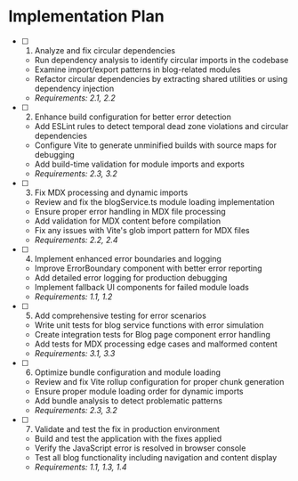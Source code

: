 # Implementation Plan

- [ ] 1. Analyze and fix circular dependencies
  - Run dependency analysis to identify circular imports in the codebase
  - Examine import/export patterns in blog-related modules
  - Refactor circular dependencies by extracting shared utilities or using dependency injection
  - _Requirements: 2.1, 2.2_

- [ ] 2. Enhance build configuration for better error detection
  - Add ESLint rules to detect temporal dead zone violations and circular dependencies
  - Configure Vite to generate unminified builds with source maps for debugging
  - Add build-time validation for module imports and exports
  - _Requirements: 2.3, 3.2_

- [ ] 3. Fix MDX processing and dynamic imports
  - Review and fix the blogService.ts module loading implementation
  - Ensure proper error handling in MDX file processing
  - Add validation for MDX content before compilation
  - Fix any issues with Vite's glob import pattern for MDX files
  - _Requirements: 2.2, 2.4_

- [ ] 4. Implement enhanced error boundaries and logging
  - Improve ErrorBoundary component with better error reporting
  - Add detailed error logging for production debugging
  - Implement fallback UI components for failed module loads
  - _Requirements: 1.1, 1.2_

- [ ] 5. Add comprehensive testing for error scenarios
  - Write unit tests for blog service functions with error simulation
  - Create integration tests for Blog page component error handling
  - Add tests for MDX processing edge cases and malformed content
  - _Requirements: 3.1, 3.3_

- [ ] 6. Optimize bundle configuration and module loading
  - Review and fix Vite rollup configuration for proper chunk generation
  - Ensure proper module loading order for dynamic imports
  - Add bundle analysis to detect problematic patterns
  - _Requirements: 2.3, 3.2_

- [ ] 7. Validate and test the fix in production environment
  - Build and test the application with the fixes applied
  - Verify the JavaScript error is resolved in browser console
  - Test all blog functionality including navigation and content display
  - _Requirements: 1.1, 1.3, 1.4_
